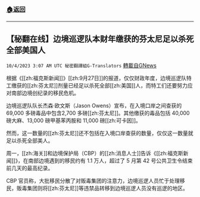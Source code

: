 ###  [:house:返回](README.md)
---


## 【秘翻在线】边境巡逻队本财年缴获的芬太尼足以杀死全部美国人
`10/4/2023 3:07 AM UTC 秘密翻譯組G-Translators` [轉載自GNews](https://gnews.org/articles/1778580)

根据《[[zh:福克斯新闻]]》[[zh:9月27日]]的报道，仅仅财政年度，边境巡逻队特工缴获的[[zh:芬太尼]]剂量已经足以杀死全部[[zh:美国]]人，而特工们还要努力应对南部边境创纪录的移民危机。

边境巡逻队队长杰森·欧文斯（Jason Owens）宣布，在入境口岸之间查获的 69,000 多磅毒品中包含2,700 多磅[[zh:芬太尼]]。其他缴获的毒品包括 40,000 磅大麻、13,000 磅甲基苯丙胺和 11,000 磅[[zh:可卡因]]。

然而，这一数量的[[zh:芬太尼]]还不包括在入境口岸查获的数量，仅仅这一数量就足以杀死全部美人。

周一，[[zh:海关]]和边境保护局（CBP）的[[zh:消息人士]]告诉《[[zh:福克斯新闻]]》，在南部边境遇到的移民约有 1.1 万人，超过了 5 月第 42 号公共卫生令结束前几天的最高纪录。

CBP 官员称，大批移民分散了对贩毒集团的注意力，边境巡逻人员忙于处理移民，贩毒集团则将[[zh:芬太尼]]等违禁品转移到边境巡逻人员没有巡逻的地区。
